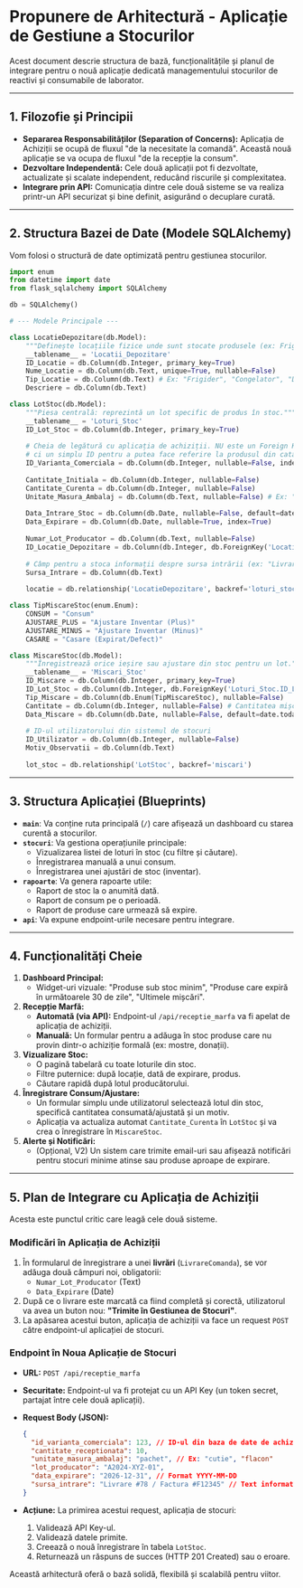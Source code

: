 # Propunere de Arhitectură - Aplicație de Gestiune a Stocurilor

Acest document descrie structura de bază, funcționalitățile și planul de integrare pentru o nouă aplicație dedicată managementului stocurilor de reactivi și consumabile de laborator.

---

## 1. Filozofie și Principii

- **Separarea Responsabilităților (Separation of Concerns):** Aplicația de Achiziții se ocupă de fluxul "de la necesitate la comandă". Această nouă aplicație se va ocupa de fluxul "de la recepție la consum".
- **Dezvoltare Independentă:** Cele două aplicații pot fi dezvoltate, actualizate și scalate independent, reducând riscurile și complexitatea.
- **Integrare prin API:** Comunicația dintre cele două sisteme se va realiza printr-un API securizat și bine definit, asigurând o decuplare curată.

---

## 2. Structura Bazei de Date (Modele SQLAlchemy)

Vom folosi o structură de date optimizată pentru gestiunea stocurilor.

```python
import enum
from datetime import date
from flask_sqlalchemy import SQLAlchemy

db = SQLAlchemy()

# --- Modele Principale ---

class LocatieDepozitare(db.Model):
    """Definește locațiile fizice unde sunt stocate produsele (ex: Frigider -20C, Dulap Acizi)."""
    __tablename__ = 'Locatii_Depozitare'
    ID_Locatie = db.Column(db.Integer, primary_key=True)
    Nume_Locatie = db.Column(db.Text, unique=True, nullable=False)
    Tip_Locatie = db.Column(db.Text) # Ex: "Frigider", "Congelator", "Dulap"
    Descriere = db.Column(db.Text)

class LotStoc(db.Model):
    """Piesa centrală: reprezintă un lot specific de produs în stoc."""
    __tablename__ = 'Loturi_Stoc'
    ID_Lot_Stoc = db.Column(db.Integer, primary_key=True)
    
    # Cheia de legătură cu aplicația de achiziții. NU este un Foreign Key,
    # ci un simplu ID pentru a putea face referire la produsul din catalogul central.
    ID_Varianta_Comerciala = db.Column(db.Integer, nullable=False, index=True)
    
    Cantitate_Initiala = db.Column(db.Integer, nullable=False)
    Cantitate_Curenta = db.Column(db.Integer, nullable=False)
    Unitate_Masura_Ambalaj = db.Column(db.Text, nullable=False) # Ex: "pachet", "cutie", "flacon"
    
    Data_Intrare_Stoc = db.Column(db.Date, nullable=False, default=date.today)
    Data_Expirare = db.Column(db.Date, nullable=True, index=True)
    
    Numar_Lot_Producator = db.Column(db.Text, nullable=False)
    ID_Locatie_Depozitare = db.Column(db.Integer, db.ForeignKey('Locatii_Depozitare.ID_Locatie'), nullable=False)
    
    # Câmp pentru a stoca informații despre sursa intrării (ex: "Livrare #123 / Factura #456")
    Sursa_Intrare = db.Column(db.Text)
    
    locatie = db.relationship('LocatieDepozitare', backref='loturi_stoc')

class TipMiscareStoc(enum.Enum):
    CONSUM = "Consum"
    AJUSTARE_PLUS = "Ajustare Inventar (Plus)"
    AJUSTARE_MINUS = "Ajustare Inventar (Minus)"
    CASARE = "Casare (Expirat/Defect)"

class MiscareStoc(db.Model):
    """Înregistrează orice ieșire sau ajustare din stoc pentru un lot."""
    __tablename__ = 'Miscari_Stoc'
    ID_Miscare = db.Column(db.Integer, primary_key=True)
    ID_Lot_Stoc = db.Column(db.Integer, db.ForeignKey('Loturi_Stoc.ID_Lot_Stoc'), nullable=False)
    Tip_Miscare = db.Column(db.Enum(TipMiscareStoc), nullable=False)
    Cantitate = db.Column(db.Integer, nullable=False) # Cantitatea mișcată
    Data_Miscare = db.Column(db.Date, nullable=False, default=date.today)
    
    # ID-ul utilizatorului din sistemul de stocuri
    ID_Utilizator = db.Column(db.Integer, nullable=False) 
    Motiv_Observatii = db.Column(db.Text)
    
    lot_stoc = db.relationship('LotStoc', backref='miscari')

```

---

## 3. Structura Aplicației (Blueprints)

- **`main`**: Va conține ruta principală (`/`) care afișează un dashboard cu starea curentă a stocurilor.
- **`stocuri`**: Va gestiona operațiunile principale:
  - Vizualizarea listei de loturi în stoc (cu filtre și căutare).
  - Înregistrarea manuală a unui consum.
  - Înregistrarea unei ajustări de stoc (inventar).
- **`rapoarte`**: Va genera rapoarte utile:
  - Raport de stoc la o anumită dată.
  - Raport de consum pe o perioadă.
  - Raport de produse care urmează să expire.
- **`api`**: Va expune endpoint-urile necesare pentru integrare.

---

## 4. Funcționalități Cheie

1. **Dashboard Principal:**
    - Widget-uri vizuale: "Produse sub stoc minim", "Produse care expiră în următoarele 30 de zile", "Ultimele mișcări".
2. **Recepție Marfă:**
    - **Automată (via API):** Endpoint-ul `/api/receptie_marfa` va fi apelat de aplicația de achiziții.
    - **Manuală:** Un formular pentru a adăuga în stoc produse care nu provin dintr-o achiziție formală (ex: mostre, donații).
3. **Vizualizare Stoc:**
    - O pagină tabelară cu toate loturile din stoc.
    - Filtre puternice: după locație, dată de expirare, produs.
    - Căutare rapidă după lotul producătorului.
4. **Înregistrare Consum/Ajustare:**
    - Un formular simplu unde utilizatorul selectează lotul din stoc, specifică cantitatea consumată/ajustată și un motiv.
    - Aplicația va actualiza automat `Cantitate_Curenta` în `LotStoc` și va crea o înregistrare în `MiscareStoc`.
5. **Alerte și Notificări:**
    - (Opțional, V2) Un sistem care trimite email-uri sau afișează notificări pentru stocuri minime atinse sau produse aproape de expirare.

---

## 5. Plan de Integrare cu Aplicația de Achiziții

Acesta este punctul critic care leagă cele două sisteme.

### Modificări în Aplicația de Achiziții

1. În formularul de înregistrare a unei **livrări** (`LivrareComanda`), se vor adăuga două câmpuri noi, obligatorii:
    - `Numar_Lot_Producator` (Text)
    - `Data_Expirare` (Date)
2. După ce o livrare este marcată ca fiind completă și corectă, utilizatorul va avea un buton nou: **"Trimite în Gestiunea de Stocuri"**.
3. La apăsarea acestui buton, aplicația de achiziții va face un request `POST` către endpoint-ul aplicației de stocuri.

### Endpoint în Noua Aplicație de Stocuri

- **URL:** `POST /api/receptie_marfa`
- **Securitate:** Endpoint-ul va fi protejat cu un API Key (un token secret, partajat între cele două aplicații).
- **Request Body (JSON):**

  ```json
  {
    "id_varianta_comerciala": 123, // ID-ul din baza de date de achiziții
    "cantitate_receptionata": 10,
    "unitate_masura_ambalaj": "pachet", // Ex: "cutie", "flacon"
    "lot_producator": "A2024-XYZ-01",
    "data_expirare": "2026-12-31", // Format YYYY-MM-DD
    "sursa_intrare": "Livrare #78 / Factura #F12345" // Text informativ pentru trasabilitate
  }
  ```

- **Acțiune:** La primirea acestui request, aplicația de stocuri:
  1. Validează API Key-ul.
  2. Validează datele primite.
  3. Creează o nouă înregistrare în tabela `LotStoc`.
  4. Returnează un răspuns de succes (HTTP 201 Created) sau o eroare.

Această arhitectură oferă o bază solidă, flexibilă și scalabilă pentru viitor.
